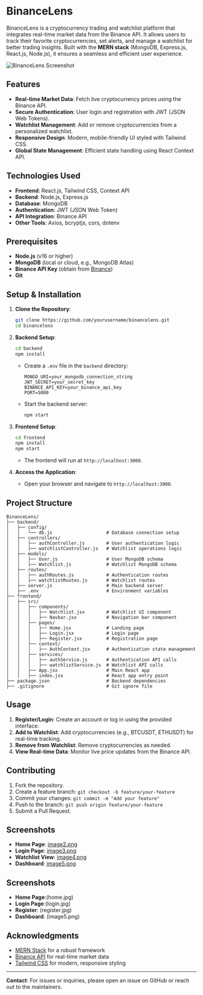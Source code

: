 # BinanceLens

BinanceLens is a cryptocurrency trading and watchlist platform that integrates real-time market data from the Binance API. It allows users to track their favorite cryptocurrencies, set alerts, and manage a watchlist for better trading insights. Built with the **MERN stack** (MongoDB, Express.js, React.js, Node.js), it ensures a seamless and efficient user experience.

![BinanceLens Screenshot](image1.png)

## Features
- **Real-time Market Data**: Fetch live cryptocurrency prices using the Binance API.
- **Secure Authentication**: User login and registration with JWT (JSON Web Tokens).
- **Watchlist Management**: Add or remove cryptocurrencies from a personalized watchlist.
- **Responsive Design**: Modern, mobile-friendly UI styled with Tailwind CSS.
- **Global State Management**: Efficient state handling using React Context API.

## Technologies Used
- **Frontend**: React.js, Tailwind CSS, Context API
- **Backend**: Node.js, Express.js
- **Database**: MongoDB
- **Authentication**: JWT (JSON Web Token)
- **API Integration**: Binance API
- **Other Tools**: Axios, bcryptjs, cors, dotenv

## Prerequisites
- **Node.js** (v16 or higher)
- **MongoDB** (local or cloud, e.g., MongoDB Atlas)
- **Binance API Key** (obtain from [Binance](https://www.binance.com/))
- **Git**

## Setup & Installation
1. **Clone the Repository**:
   ```bash
   git clone https://github.com/yourusername/binancelens.git
   cd binancelens
   ```

2. **Backend Setup**:
   ```bash
   cd backend
   npm install
   ```
   - Create a `.env` file in the `backend` directory:
     ```env
     MONGO_URI=your_mongodb_connection_string
     JWT_SECRET=your_secret_key
     BINANCE_API_KEY=your_binance_api_key
     PORT=5000
     ```
   - Start the backend server:
     ```bash
     npm start
     ```

3. **Frontend Setup**:
   ```bash
   cd frontend
   npm install
   npm start
   ```
   - The frontend will run at `http://localhost:3000`.

4. **Access the Application**:
   - Open your browser and navigate to `http://localhost:3000`.

## Project Structure
```plaintext
BinanceLens/
├── backend/
│   ├── config/
│   │   └── db.js                    # Database connection setup
│   ├── controllers/
│   │   ├── authController.js        # User authentication logic
│   │   ├── watchlistController.js   # Watchlist operations logic
│   ├── models/
│   │   ├── User.js                  # User MongoDB schema
│   │   ├── Watchlist.js             # Watchlist MongoDB schema
│   ├── routes/
│   │   ├── authRoutes.js            # Authentication routes
│   │   ├── watchlistRoutes.js       # Watchlist routes
│   ├── server.js                    # Main backend server
│   ├── .env                         # Environment variables
├── frontend/
│   ├── src/
│   │   ├── components/
│   │   │   ├── Watchlist.jsx        # Watchlist UI component
│   │   │   ├── Navbar.jsx           # Navigation bar component
│   │   ├── pages/
│   │   │   ├── Home.jsx             # Landing page
│   │   │   ├── Login.jsx            # Login page
│   │   │   ├── Register.jsx         # Registration page
│   │   ├── context/
│   │   │   ├── AuthContext.jsx      # Authentication state management
│   │   ├── services/
│   │   │   ├── authService.js       # Authentication API calls
│   │   │   ├── watchlistService.js  # Watchlist API calls
│   │   ├── App.jsx                  # Main React app
│   │   ├── index.jsx                # React app entry point
├── package.json                     # Backend dependencies
├── .gitignore                       # Git ignore file
```



## Usage
1. **Register/Login**: Create an account or log in using the provided interface.
2. **Add to Watchlist**: Add cryptocurrencies (e.g., BTCUSDT, ETHUSDT) for real-time tracking.
3. **Remove from Watchlist**: Remove cryptocurrencies as needed.
4. **View Real-time Data**: Monitor live price updates from the Binance API.

## Contributing
1. Fork the repository.
2. Create a feature branch: `git checkout -b feature/your-feature`
3. Commit your changes: `git commit -m "Add your feature"`
4. Push to the branch: `git push origin feature/your-feature`
5. Submit a Pull Request.
## Screenshots
- **Home Page**: [image2.png](home.jpg)
- **Login Page**: [image3.png](image3.png)
- **Watchlist View**: [image4.png](image4.png)
- **Dashboard**: [image5.png](image5.png)
## Screenshots
- **Home Page**:(home.jpg)
- **Login Page**:(login.jpg)
- **Register**: (register.jpg)
- **Dashboard**: (image5.png)

## Acknowledgments
- [MERN Stack](https://www.mongodb.com/mern-stack) for a robust framework
- [Binance API](https://www.binance.com/en/docs/exchange-api) for real-time market data
- [Tailwind CSS](https://tailwindcss.com/) for modern, responsive styling

---
**Contact**: For issues or inquiries, please open an issue on GitHub or reach out to the maintainers.
